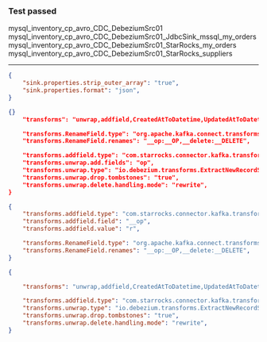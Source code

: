 
### Test passed

mysql_inventory_cp_avro_CDC_DebeziumSrc01
mysql_inventory_cp_avro_CDC_DebeziumSrc01_JdbcSink_mssql_my_orders
mysql_inventory_cp_avro_CDC_DebeziumSrc01_StarRocks_my_orders
mysql_inventory_cp_avro_CDC_DebeziumSrc01_StarRocks_suppliers








----------------
```json
{
    "sink.properties.strip_outer_array": "true",
    "sink.properties.format": "json",
}

{}
    "transforms": "unwrap,addfield,CreatedAtToDatetime,UpdatedAtToDatetime,RenameField",

    "transforms.RenameField.type": "org.apache.kafka.connect.transforms.ReplaceField$Value",
    "transforms.RenameField.renames": "__op:__OP,__delete:__DELETE",

    "transforms.addfield.type": "com.starrocks.connector.kafka.transforms.AddOpFieldForDebeziumRecord",
    "transforms.unwrap.add.fields": "op",
    "transforms.unwrap.type": "io.debezium.transforms.ExtractNewRecordState",
    "transforms.unwrap.drop.tombstones": "true",
    "transforms.unwrap.delete.handling.mode": "rewrite",
}

{
    "transforms.addfield.type": "com.starrocks.connector.kafka.transforms.AddOpFieldForDebeziumRecord",
    "transforms.addfield.field": "__op",
    "transforms.addfield.value": "r",

    "transforms.RenameField.type": "org.apache.kafka.connect.transforms.ReplaceField$Value",
    "transforms.RenameField.renames": "__op:__OP,__delete:__DELETE",
}

{

    "transforms": "unwrap,addfield,CreatedAtToDatetime,UpdatedAtToDatetime,IssuedAtToDatetime,CompletedAtToDatetime",

    "transforms.addfield.type": "com.starrocks.connector.kafka.transforms.AddOpFieldForDebeziumRecord",
    "transforms.unwrap.type": "io.debezium.transforms.ExtractNewRecordState",
    "transforms.unwrap.drop.tombstones": "true",
    "transforms.unwrap.delete.handling.mode": "rewrite",
}

```